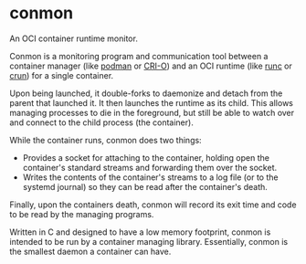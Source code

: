 # conmon

An OCI container runtime monitor.

Conmon is a monitoring program and communication tool between a container manager (like [podman](https://podman.io/) or [CRI-O](https://cri-o.io/)) and an OCI runtime (like [runc](https://github.com/opencontainers/runc) or [crun](https://github.com/giuseppe/crun)) for a single container.

Upon being launched, it double-forks to daemonize and detach from the parent that launched it. It then launches the runtime as its child.  This allows managing processes to die in the foreground, but still be able to watch over and connect to the child process (the container).

While the container runs, conmon does two things:
* Provides a socket for attaching to the container, holding open the container's standard streams and forwarding them over the socket.
* Writes the contents of the container's streams to a log file (or to the systemd journal) so they can be read after the container's death.

Finally, upon the containers death, conmon will record its exit time and code to be read by the managing programs.

Written in C and designed to have a low memory footprint, conmon is intended to be run by a container managing library. Essentially, conmon is the smallest daemon a container can have.
